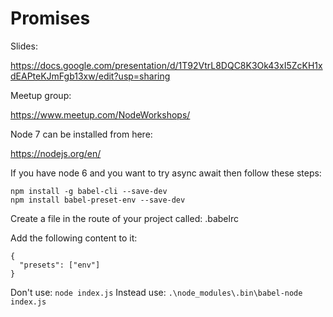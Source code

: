 # Promises

Slides:


https://docs.google.com/presentation/d/1T92VtrL8DQC8K3Ok43xI5ZcKH1xdEAPteKJmFgb13xw/edit?usp=sharing



Meetup group:


https://www.meetup.com/NodeWorkshops/


Node 7 can be installed from here:

https://nodejs.org/en/


If you have node 6 and you want to try async await then follow these steps:
```
npm install -g babel-cli --save-dev
npm install babel-preset-env --save-dev
```

Create a file in the route of your project called: .babelrc

Add the following content to it:

```
{
  "presets": ["env"]
}
```

Don't use: `node index.js`
Instead use: `.\node_modules\.bin\babel-node index.js` 
